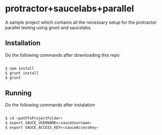 protractor+saucelabs+parallel
========================

A sample project which contains all the necessary setup for the protractor parallel testing using grunt and saucelabs.

## Installation
Do the following commands after downloading this repo

```bash

$ npm install
$ grunt install
$ grunt

```

## Running
Do the following commands after instalation

```bash

$ cd <pathToProjectFolder>
$ export SAUCE_USERNAME=<sauceUsername>
$ export SAUCE_ACCESS_KEY=<sauceAccessKey>

```


